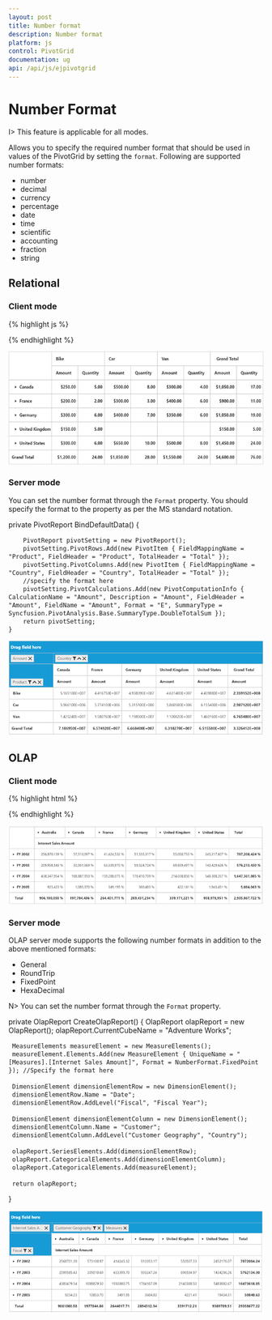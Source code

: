 ```yaml
---
layout: post
title: Number format
description: Number format
platform: js
control: PivotGrid
documentation: ug
api: /api/js/ejpivotgrid
---
```


# Number Format 

I> This feature is applicable for all modes.

Allows you to specify the required number format that should be used in values of the PivotGrid by setting the `format`. Following are supported number formats:

* number
* decimal
* currency
* percentage
* date
* time
* scientific
* accounting
* fraction
* string

## Relational

### Client mode

{% highlight js %}

<script>
$(function() {
   $("#PivotGrid1").ejPivotGrid({
        dataSource: {
            //..
            values: [
                {
                    fieldName: "Amount",
                    fieldCaption: "Amount",
                    format: "currency" //Specify the format here
                }, 
                {
                    fieldName: "Quantity",
                    fieldCaption: "Quantity",
                    format: "decimal"
                }
            ]
        }
    });
 });
</script>

{% endhighlight %}

![](Number-Format_images/RelationalClient.png)

### Server mode

You can set the number format through the `Format` property. You should specify the format to the property as per the MS standard notation.
 
private PivotReport BindDefaultData()
    {
        
        PivotReport pivotSetting = new PivotReport();
        pivotSetting.PivotRows.Add(new PivotItem { FieldMappingName = "Product", FieldHeader = "Product", TotalHeader = "Total" });
        pivotSetting.PivotColumns.Add(new PivotItem { FieldMappingName = "Country", FieldHeader = "Country", TotalHeader = "Total" });
        //specify the format here
        pivotSetting.PivotCalculations.Add(new PivotComputationInfo { CalculationName = "Amount", Description = "Amount", FieldHeader = "Amount", FieldName = "Amount", Format = "E", SummaryType = Syncfusion.PivotAnalysis.Base.SummaryType.DoubleTotalSum });
        return pivotSetting;
    }

![](Number-Format_images/RelationalServer.png)

## OLAP

### Client mode

{% highlight html %}

<script>
$("#PivotGrid1").ejPivotGrid({
    dataSource: {
        //..
        values: [{
            measures: [{
                fieldName: "[Measures].[Internet Sales Amount]",
                format: "percent" //Specify the format here
            }],
            axis: "columns"
        }]
    }
});     
</script>

{% endhighlight %}

![](Number-Format_images/OlapClient.png)

### Server mode

 OLAP server mode supports the following number formats in addition to the above mentioned formats:
  
* General
* RoundTrip
* FixedPoint
* HexaDecimal

N> You can set the number format through the `Format` property.

private OlapReport CreateOlapReport()
{
     OlapReport olapReport = new OlapReport();
     olapReport.CurrentCubeName = "Adventure Works";

     MeasureElements measureElement = new MeasureElements();
     measureElement.Elements.Add(new MeasureElement { UniqueName = "[Measures].[Internet Sales Amount]", Format = NumberFormat.FixedPoint }); //Specify the format here

     DimensionElement dimensionElementRow = new DimensionElement();
     dimensionElementRow.Name = "Date";
     dimensionElementRow.AddLevel("Fiscal", "Fiscal Year");

     DimensionElement dimensionElementColumn = new DimensionElement();
     dimensionElementColumn.Name = "Customer";
     dimensionElementColumn.AddLevel("Customer Geography", "Country");

     olapReport.SeriesElements.Add(dimensionElementRow);
     olapReport.CategoricalElements.Add(dimensionElementColumn);
     olapReport.CategoricalElements.Add(measureElement);

     return olapReport;
}

![](Number-Format_images/OlapServer.png)  